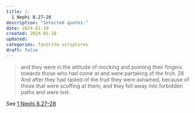 ```yaml
---
title: |-
  1 Nephi 8.27–28
description: "Selected quotes."
date: 2024-01-18
created: 2024-01-18
updated: 
categories: favorite scriptures
draft: false
---
```


> and they were in the attitude of mocking and pointing their fingers towards those who had come at and were partaking of the fruit.  28 And after they had tasted of the fruit they were ashamed, because of those that were scoffing at them; and they fell away into forbidden paths and were lost.

See [1 Nephi 8.27–28](https://www.churchofjesuschrist.org/study/scriptures/bofm/1-ne/8?id=p27-p28&lang=eng#p27)